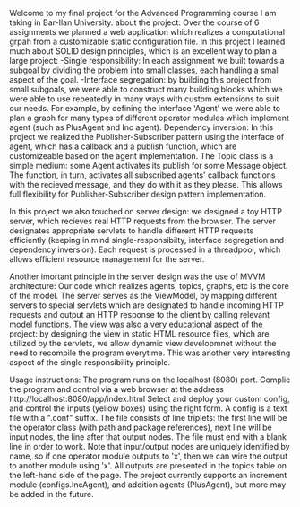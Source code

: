 Welcome to my final project for the Advanced Programming course I am taking in Bar-Ilan University.
about the project:
Over the course of 6 assignments we planned a web application which realizes a computational grpah from a customizable static configuration file.
In this project I learned much about SOLID design principles, which is an excellent way to plan a large project:
-Single responsibility: In each assignment we built towards a subgoal by dividing the problem into small classes, each handling a small aspect of the goal.
-Interface segregation: by building this project from small subgoals, we were able to construct many building blocks which we were able to use repeatedly in many ways with custom extensions to suit our needs.
For example, by defining the interface 'Agent' we were able to plan a graph for many types of different operator modules which implement agent (such as PlusAgent and Inc agent).
Dependency inversion: In this project we realized the Publisher-Subscriber pattern using the interface of agent, which has a callback and a publish function, which are customizeable based on the agent implementation.
The Topic class is a simple medium: some Agent activates its publish for some Message object. The function, in turn, activates all subscribed agents' callback functions with the recieved message, and they do with it as they please.
This allows full flexibility for Publisher-Subscriber design pattern implementation.

In this project we also touched on server design: we designed a toy HTTP server, which recieves real HTTP requests from the browser.
The server designates appropriate servlets to handle different HTTP requests efficiently (keeping in mind single-responsibilty, interface segregation and dependency inversion).
Each request is processed in a threadpool, which allows efficient resource management for the server.

Another imortant principle in the server design was the use of MVVM architecture:
Our code which realizes agents, topics, graphs, etc is the core of the model.
The server serves as the ViewModel, by mapping different servers to special servlets which are designated to handle incoming HTTP requests and output an HTTP response to the client by calling relevant model functions.
The view was also a very educational aspect of the project: by designing the view in static HTML resource files, which are utilized by the servlets, we allow dynamic view developmnet without the need to recompile the program everytime. This was another very interesting aspect of the single responsibility principle. 

Usage instructions:
The program runs on the localhost (8080) port.
Complie the program and control via a web browser at the address http://localhost:8080/app/index.html
Select and deploy your custom config, and control the inputs (yellow boxes) using the right form.
A config is a text file with a ".conf" suffix.
The file consists of line triplets: the first line will be the operator class (with path and package references), next line will be input nodes, the line after that output nodes.
The file must end with a blank line in order to work.
Note that input/output nodes are uniquely identified by name, so if one operator module outputs to 'x', then we can wire the output to another module using 'x'.
All outputs are presented in the topics table on the left-hand side of the page. 
The project currently supports an increment module (configs.IncAgent), and addition agents (PlusAgent), but more may be added in the future.
